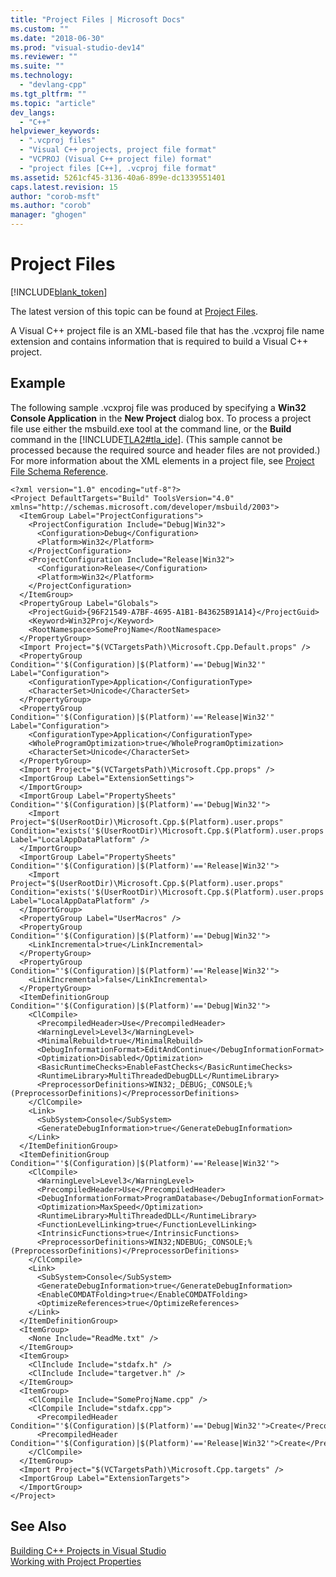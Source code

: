 ```yaml
---
title: "Project Files | Microsoft Docs"
ms.custom: ""
ms.date: "2018-06-30"
ms.prod: "visual-studio-dev14"
ms.reviewer: ""
ms.suite: ""
ms.technology: 
  - "devlang-cpp"
ms.tgt_pltfrm: ""
ms.topic: "article"
dev_langs: 
  - "C++"
helpviewer_keywords: 
  - ".vcproj files"
  - "Visual C++ projects, project file format"
  - "VCPROJ (Visual C++ project file) format"
  - "project files [C++], .vcproj file format"
ms.assetid: 5261cf45-3136-40a6-899e-dc1339551401
caps.latest.revision: 15
author: "corob-msft"
ms.author: "corob"
manager: "ghogen"
---
```

# Project Files
[!INCLUDE[blank_token](../includes/blank-token.md)]

The latest version of this topic can be found at [Project Files](https://docs.microsoft.com/cpp/ide/project-files).  
  
  
A Visual C++ project file is an XML-based file that has the .vcxproj file name extension and contains information that is required to build a Visual C++ project.  
  
## Example  
 The following sample .vcxproj file was produced by specifying a **Win32 Console Application** in the **New Project** dialog box. To process a project file use either the msbuild.exe tool at the command line, or the **Build** command in the [!INCLUDE[TLA2#tla_ide](../includes/tla2sharptla-ide-md.md)]. (This sample cannot be processed because the required source and header files are not provided.) For more information about the XML elements in a project file, see [Project File Schema Reference](http://msdn.microsoft.com/library/d9a68146-1f43-4621-ac78-2c8c3f400936).  
  
```  
<?xml version="1.0" encoding="utf-8"?>  
<Project DefaultTargets="Build" ToolsVersion="4.0" xmlns="http://schemas.microsoft.com/developer/msbuild/2003">  
  <ItemGroup Label="ProjectConfigurations">  
    <ProjectConfiguration Include="Debug|Win32">  
      <Configuration>Debug</Configuration>  
      <Platform>Win32</Platform>  
    </ProjectConfiguration>  
    <ProjectConfiguration Include="Release|Win32">  
      <Configuration>Release</Configuration>  
      <Platform>Win32</Platform>  
    </ProjectConfiguration>  
  </ItemGroup>  
  <PropertyGroup Label="Globals">  
    <ProjectGuid>{96F21549-A7BF-4695-A1B1-B43625B91A14}</ProjectGuid>  
    <Keyword>Win32Proj</Keyword>  
    <RootNamespace>SomeProjName</RootNamespace>  
  </PropertyGroup>  
  <Import Project="$(VCTargetsPath)\Microsoft.Cpp.Default.props" />  
  <PropertyGroup Condition="'$(Configuration)|$(Platform)'=='Debug|Win32'" Label="Configuration">  
    <ConfigurationType>Application</ConfigurationType>  
    <CharacterSet>Unicode</CharacterSet>  
  </PropertyGroup>  
  <PropertyGroup Condition="'$(Configuration)|$(Platform)'=='Release|Win32'" Label="Configuration">  
    <ConfigurationType>Application</ConfigurationType>  
    <WholeProgramOptimization>true</WholeProgramOptimization>  
    <CharacterSet>Unicode</CharacterSet>  
  </PropertyGroup>  
  <Import Project="$(VCTargetsPath)\Microsoft.Cpp.props" />  
  <ImportGroup Label="ExtensionSettings">  
  </ImportGroup>  
  <ImportGroup Label="PropertySheets" Condition="'$(Configuration)|$(Platform)'=='Debug|Win32'">  
    <Import Project="$(UserRootDir)\Microsoft.Cpp.$(Platform).user.props" Condition="exists('$(UserRootDir)\Microsoft.Cpp.$(Platform).user.props')" Label="LocalAppDataPlatform" />  
  </ImportGroup>  
  <ImportGroup Label="PropertySheets" Condition="'$(Configuration)|$(Platform)'=='Release|Win32'">  
    <Import Project="$(UserRootDir)\Microsoft.Cpp.$(Platform).user.props" Condition="exists('$(UserRootDir)\Microsoft.Cpp.$(Platform).user.props')" Label="LocalAppDataPlatform" />  
  </ImportGroup>  
  <PropertyGroup Label="UserMacros" />  
  <PropertyGroup Condition="'$(Configuration)|$(Platform)'=='Debug|Win32'">  
    <LinkIncremental>true</LinkIncremental>  
  </PropertyGroup>  
  <PropertyGroup Condition="'$(Configuration)|$(Platform)'=='Release|Win32'">  
    <LinkIncremental>false</LinkIncremental>  
  </PropertyGroup>  
  <ItemDefinitionGroup Condition="'$(Configuration)|$(Platform)'=='Debug|Win32'">  
    <ClCompile>  
      <PrecompiledHeader>Use</PrecompiledHeader>  
      <WarningLevel>Level3</WarningLevel>  
      <MinimalRebuild>true</MinimalRebuild>  
      <DebugInformationFormat>EditAndContinue</DebugInformationFormat>  
      <Optimization>Disabled</Optimization>  
      <BasicRuntimeChecks>EnableFastChecks</BasicRuntimeChecks>  
      <RuntimeLibrary>MultiThreadedDebugDLL</RuntimeLibrary>  
      <PreprocessorDefinitions>WIN32;_DEBUG;_CONSOLE;%(PreprocessorDefinitions)</PreprocessorDefinitions>  
    </ClCompile>  
    <Link>  
      <SubSystem>Console</SubSystem>  
      <GenerateDebugInformation>true</GenerateDebugInformation>  
    </Link>  
  </ItemDefinitionGroup>  
  <ItemDefinitionGroup Condition="'$(Configuration)|$(Platform)'=='Release|Win32'">  
    <ClCompile>  
      <WarningLevel>Level3</WarningLevel>  
      <PrecompiledHeader>Use</PrecompiledHeader>  
      <DebugInformationFormat>ProgramDatabase</DebugInformationFormat>  
      <Optimization>MaxSpeed</Optimization>  
      <RuntimeLibrary>MultiThreadedDLL</RuntimeLibrary>  
      <FunctionLevelLinking>true</FunctionLevelLinking>  
      <IntrinsicFunctions>true</IntrinsicFunctions>  
      <PreprocessorDefinitions>WIN32;NDEBUG;_CONSOLE;%(PreprocessorDefinitions)</PreprocessorDefinitions>  
    </ClCompile>  
    <Link>  
      <SubSystem>Console</SubSystem>  
      <GenerateDebugInformation>true</GenerateDebugInformation>  
      <EnableCOMDATFolding>true</EnableCOMDATFolding>  
      <OptimizeReferences>true</OptimizeReferences>  
    </Link>  
  </ItemDefinitionGroup>  
  <ItemGroup>  
    <None Include="ReadMe.txt" />  
  </ItemGroup>  
  <ItemGroup>  
    <ClInclude Include="stdafx.h" />  
    <ClInclude Include="targetver.h" />  
  </ItemGroup>  
  <ItemGroup>  
    <ClCompile Include="SomeProjName.cpp" />  
    <ClCompile Include="stdafx.cpp">  
      <PrecompiledHeader Condition="'$(Configuration)|$(Platform)'=='Debug|Win32'">Create</PrecompiledHeader>  
      <PrecompiledHeader Condition="'$(Configuration)|$(Platform)'=='Release|Win32'">Create</PrecompiledHeader>  
    </ClCompile>  
  </ItemGroup>  
  <Import Project="$(VCTargetsPath)\Microsoft.Cpp.targets" />  
  <ImportGroup Label="ExtensionTargets">  
  </ImportGroup>  
</Project>  
```  
  
## See Also  
 [Building C++ Projects in Visual Studio](../ide/building-cpp-projects-in-visual-studio.md)   
 [Working with Project Properties](../ide/working-with-project-properties.md)

